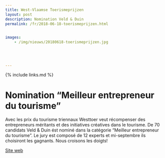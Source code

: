 ```yaml
---
title: West-Vlaamse Toerismeprijzen
layout: post
description: Nomination Veld & Duin
permalink: /fr/2018-06-18-toerismeprijzen.html

    
images: 
    - /img/nieuws/20180618-toerismeprijzen.jpg
    
    
    
    
---
```


{% include links.md %}

# Nomination “Meilleur entrepreneur du tourisme” 

Avec les prix du tourisme triennaux Westtoer veut récompenser des entrepreneurs méritants et des initiatives créatives dans le tourisme. De 70 candidats Veld & Duin ést nominé dans la catégorie “Meilleur entrepreneur du tourisme”.
Le jury est composé de 12 experts et mi-septembre ils choisiront les gagnants. Nous croisons les doigts!

[Site web](http://www.westtoer.be/toerismeprijzen)
